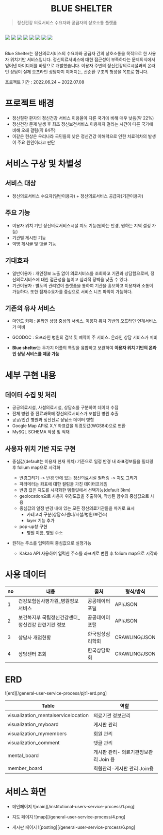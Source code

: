 <div align=center>
    <h1>BLUE SHELTER</h1>
</div>

>정신건강 의료서비스 수요자와 공급자의 상호소통 플랫폼
> 

<div align=left>
    <br>
    <img src="https://img.shields.io/badge/Python-3776AB?style=for-the-badge&logo=Python&logoColor=white">
    <img src="https://img.shields.io/badge/html5-E34F26?style=for-the-badge&logo=html5&logoColor=white">
    <img src="https://img.shields.io/badge/css-1572B6?style=for-the-badge&logo=css3&logoColor=white">
    <img src="https://img.shields.io/badge/javascript-F7DF1E?style=for-the-badge&logo=javascript&logoColor=black">
    <img src="https://img.shields.io/badge/mysql-4479A1?style=for-the-badge&logo=mysql&logoColor=white">
    <img src="https://img.shields.io/badge/django-092E20?style=for-the-badge&logo=django&logoColor=white">
    <img src="https://img.shields.io/badge/Folium-77B829?style=for-the-badge&logo=Folium&logoColor=white">
    <img src="https://img.shields.io/badge/pandas-150458?style=for-the-badge&logo=pandas&logoColor=white">
</div>
<br>

Blue Shelter는 정신의료서비스의 수요자와 공급자 간의 상호소통을 목적으로 한 사용자 위치기반 서비스입니다. 정신의료서비스에 대한 접근성이 부족하다는 문제의식에서 얻어낸 아이디어를 바탕으로 개발했습니다. 이용자 주변의 정신건강의료시설과의 온라인 상담이 실제 오프라인 상담까지 이어지는, 선순환 구조의 형성을 목표로 합니다.

프로젝트 기간 : 2022.06.24 ~ 2022.07.08

# 프로젝트 배경

- 정신질환 환자의 정신건강 서비스 이용율이 다른 국가에 비해 매우 낮음(약 22%)
- 정신건강 문제 발생 후 최초 정신보건서비스 이용까지 걸리는 시간이 다른 국가에 비해 오래 걸림(약 84주)
- 이같은 현상은 우리나라 국민들의 낮은 정신건강 이해력으로 인한 치료격차의 발생이 주요 원인이라고 판단

# 서비스 구상 및 차별성

## 서비스 대상

- 정신의료서비스 수요자(일반이용자) + 정신의료서비스 공급자(기관이용자)

## 주요 기능

- 이용자 위치 기반 정신의료서비스시설 지도 기능(원하는 반경, 원하는 지역 설정 가능)
- 기관별 게시판 기능
- 익명 게시글 및 댓글 기능

## 기대효과

- 일반이용자 : 개인정보 노출 없이 의료서비스를 조회하고 기관과 상담함으로써, 정신의료서비스에 대한 접근성을 높이고 심리적 장벽을 낮출 수 있다.
- 기관이용자 : 별도의 관리없이 플랫폼을 통하여 기관을 홍보하고 이용자와 소통이 가능하다. 또한 잠재수요자를 중심으로 서비스 니즈 파악이 가능하다.

## 기존의 유사 서비스

- 마인드 카페 : 온라인 상담 중심의 서비스. 이용자 위치 기반의 오프라인 연계서비스가 미비
- GOODOC : 오프라인 병원의 검색 및 예약이 주 서비스. 온라인 상담 서비스가 미비

- **Blue shelter**는 두가지 어플의 특징을 융합하고 보완하여 **이용자 위치 기반의 온라인 상담 서비스를 제공 가능**

# 세부 구현 내용

## 데이터 수집 및 처리

- 공공의료시설, 사설의료시설, 상담소를 구분하여 데이터 수집
- 전체 병원 중 진료과목에 정신의료서비스가 포함된 병원 추출
- 공공/민간 병원과 정신진료 상담소 데이터 병합
- Google Map API로 X,Y 좌표값을 위경도값(WGS84)으로 변환
- MySQL SCHEMA 작성 및 적재

## 사용자 위치 기반 지도 구현

- 중심값(default는 이용자 현재 위치) 기준으로 일정 반경 내 좌표정보들을 필터링 후 folium map으로 시각화
    - 반경그리기 -> 반경 안에 있는 정신의료시설 필터링 -> 지도 그리기
    - 파라메터는 좌표에 대한 컬럼을 가진 데이터프레임
    - 반경 값은 지도를 시각화한 템플릿에서 선택가능(default 3km)
    - geolocation으로 사용자 위경도값을 추출하여, 작성된 함수의 중심값으로 사용
    - 중심값의 일정 반경 내에 있는 모든 정신의료기관들을 마커로 표시
        - 카테고리 구분(상담소/센터/시설/병원/보건소)
        - layer 기능 추가
    - pop-up창 구현
        - 병원 이름, 병원 주소
  
- 원하는 주소를 입력하여 중심값으로 설정가능
  - Kakao API 사용하여 입력한 주소를 좌표계로 변환 후 folium map으로 시각화


# 사용 데이터

| no | 내용 | 출처 | 형식/방식 |
| --- | --- | --- | --- |
| 1 | 건강보험심사평가원_병원정보서비스 | 공공데이터포털 | API/JSON |
| 2 | 보건복지부 국립정신건강센터_정신건강 관련기관 정보 | 공공데이터포털 | API/JSON |
| 3 | 상담사 개업현황 | 한국임상심리학회 | CRAWLING/JSON |
| 4 | 상담센터 조회 | 한국상담학회 | CRAWLING/JSON |

# ERD
![erd][/general-user-service-process/pjt1-erd.png]

| Table | 역할 |
| --- | --- |
| visualization_mentalservicelocation | 의료기관 정보관리 |
| visualization_myboard | 게시판 관리 |
| visualization_mymembers | 회원 관리 |
| visualization_comment | 댓글 관리 |
| mental_board | 게시판 관리- 의료기관정보관리 Join 용 |
| member_board | 회원관리-게시판 관리 Join용 |

# 서비스 화면
- 메인페이지
![main][/institutional-users-service-process/1.png]

- 지도 페이지
![map][/general-user-service-process/4.png]

- 게시판 페이지
![posting][/general-user-service-process/6.png]

